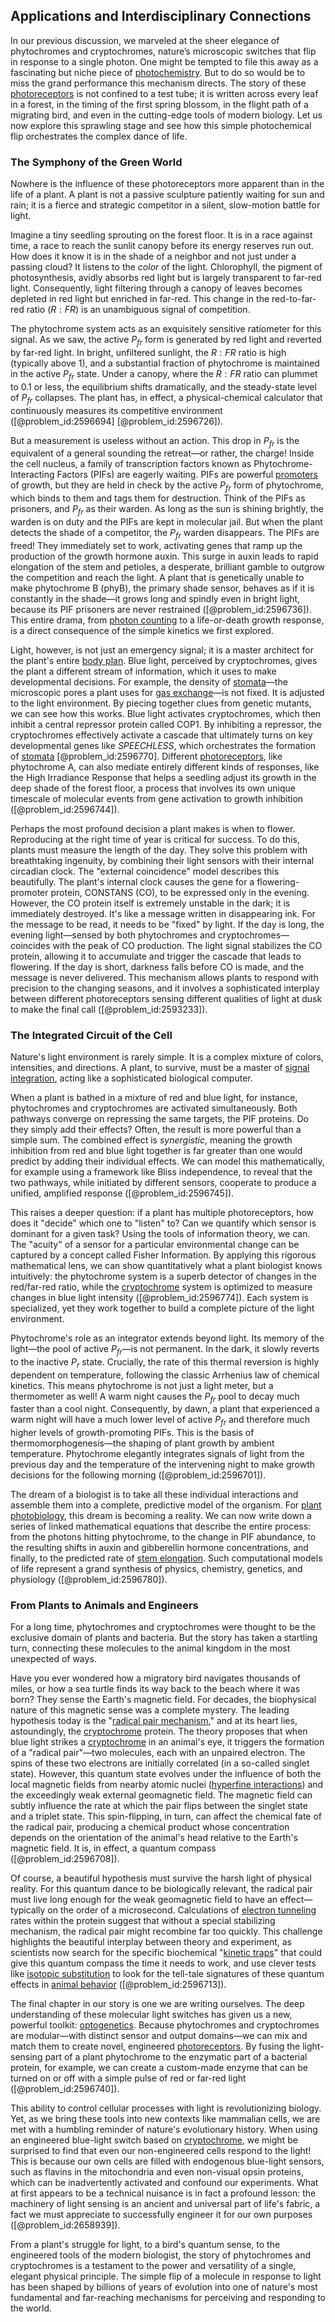 ## Applications and Interdisciplinary Connections

In our previous discussion, we marveled at the sheer elegance of phytochromes and cryptochromes, nature’s microscopic switches that flip in response to a single photon. One might be tempted to file this away as a fascinating but niche piece of [photochemistry](@article_id:140439). But to do so would be to miss the grand performance this mechanism directs. The story of these [photoreceptors](@article_id:151006) is not confined to a test tube; it is written across every leaf in a forest, in the timing of the first spring blossom, in the flight path of a migrating bird, and even in the cutting-edge tools of modern biology. Let us now explore this sprawling stage and see how this simple photochemical flip orchestrates the complex dance of life.

### The Symphony of the Green World

Nowhere is the influence of these photoreceptors more apparent than in the life of a plant. A plant is not a passive sculpture patiently waiting for sun and rain; it is a fierce and strategic competitor in a silent, slow-motion battle for light.

Imagine a tiny seedling sprouting on the forest floor. It is in a race against time, a race to reach the sunlit canopy before its energy reserves run out. How does it know it is in the shade of a neighbor and not just under a passing cloud? It listens to the *color* of the light. Chlorophyll, the pigment of photosynthesis, avidly absorbs red light but is largely transparent to far-red light. Consequently, light filtering through a canopy of leaves becomes depleted in red light but enriched in far-red. This change in the red-to-far-red ratio ($R:FR$) is an unambiguous signal of competition.

The phytochrome system acts as an exquisitely sensitive ratiometer for this signal. As we saw, the active $P_{fr}$ form is generated by red light and reverted by far-red light. In bright, unfiltered sunlight, the $R:FR$ ratio is high (typically above 1), and a substantial fraction of phytochrome is maintained in the active $P_{fr}$ state. Under a canopy, where the $R:FR$ ratio can plummet to 0.1 or less, the equilibrium shifts dramatically, and the steady-state level of $P_{fr}$ collapses. The plant has, in effect, a physical-chemical calculator that continuously measures its competitive environment ([@problem_id:2596694] [@problem_id:2596726]).

But a measurement is useless without an action. This drop in $P_{fr}$ is the equivalent of a general sounding the retreat—or rather, the charge! Inside the cell nucleus, a family of transcription factors known as Phytochrome-Interacting Factors (PIFs) are eagerly waiting. PIFs are powerful [promoters](@article_id:149402) of growth, but they are held in check by the active $P_{fr}$ form of phytochrome, which binds to them and tags them for destruction. Think of the PIFs as prisoners, and $P_{fr}$ as their warden. As long as the sun is shining brightly, the warden is on duty and the PIFs are kept in molecular jail. But when the plant detects the shade of a competitor, the $P_{fr}$ warden disappears. The PIFs are freed! They immediately set to work, activating genes that ramp up the production of the growth hormone auxin. This surge in auxin leads to rapid elongation of the stem and petioles, a desperate, brilliant gamble to outgrow the competition and reach the light. A plant that is genetically unable to make phytochrome B (phyB), the primary shade sensor, behaves as if it is constantly in the shade—it grows long and spindly even in bright light, because its PIF prisoners are never restrained ([@problem_id:2596736]). This entire drama, from [photon counting](@article_id:185682) to a life-or-death growth response, is a direct consequence of the simple kinetics we first explored.

Light, however, is not just an emergency signal; it is a master architect for the plant's entire [body plan](@article_id:136976). Blue light, perceived by cryptochromes, gives the plant a different stream of information, which it uses to make developmental decisions. For example, the density of [stomata](@article_id:144521)—the microscopic pores a plant uses for [gas exchange](@article_id:147149)—is not fixed. It is adjusted to the light environment. By piecing together clues from genetic mutants, we can see how this works. Blue light activates cryptochromes, which then inhibit a central repressor protein called COP1. By inhibiting a repressor, the cryptochromes effectively activate a cascade that ultimately turns on key developmental genes like *SPEECHLESS*, which orchestrates the formation of [stomata](@article_id:144521) [@problem_id:2596770]. Different [photoreceptors](@article_id:151006), like phytochrome A, can also mediate entirely different kinds of responses, like the High Irradiance Response that helps a seedling adjust its growth in the deep shade of the forest floor, a process that involves its own unique timescale of molecular events from gene activation to growth inhibition ([@problem_id:2596744]).

Perhaps the most profound decision a plant makes is when to flower. Reproducing at the right time of year is critical for success. To do this, plants must measure the length of the day. They solve this problem with breathtaking ingenuity, by combining their light sensors with their internal circadian clock. The "external coincidence" model describes this beautifully. The plant's internal clock causes the gene for a flowering-promoter protein, CONSTANS (CO), to be expressed only in the evening. However, the CO protein itself is extremely unstable in the dark; it is immediately destroyed. It's like a message written in disappearing ink. For the message to be read, it needs to be "fixed" by light. If the day is long, the evening light—sensed by both phytochromes and cryptochromes—coincides with the peak of CO production. The light signal stabilizes the CO protein, allowing it to accumulate and trigger the cascade that leads to flowering. If the day is short, darkness falls before CO is made, and the message is never delivered. This mechanism allows plants to respond with precision to the changing seasons, and it involves a sophisticated interplay between different photoreceptors sensing different qualities of light at dusk to make the final call ([@problem_id:2593233]).

### The Integrated Circuit of the Cell

Nature's light environment is rarely simple. It is a complex mixture of colors, intensities, and directions. A plant, to survive, must be a master of [signal integration](@article_id:174932), acting like a sophisticated biological computer.

When a plant is bathed in a mixture of red and blue light, for instance, phytochromes and cryptochromes are activated simultaneously. Both pathways converge on repressing the same targets, the PIF proteins. Do they simply add their effects? Often, the result is more powerful than a simple sum. The combined effect is *synergistic*, meaning the growth inhibition from red and blue light together is far greater than one would predict by adding their individual effects. We can model this mathematically, for example using a framework like Bliss independence, to reveal that the two pathways, while initiated by different sensors, cooperate to produce a unified, amplified response ([@problem_id:2596745]).

This raises a deeper question: if a plant has multiple photoreceptors, how does it "decide" which one to "listen" to? Can we quantify which sensor is dominant for a given task? Using the tools of information theory, we can. The "acuity" of a sensor for a particular environmental change can be captured by a concept called Fisher Information. By applying this rigorous mathematical lens, we can show quantitatively what a plant biologist knows intuitively: the phytochrome system is a superb detector of changes in the red/far-red ratio, while the [cryptochrome](@article_id:153372) system is optimized to measure changes in blue light intensity ([@problem_id:2596774]). Each system is specialized, yet they work together to build a complete picture of the light environment.

Phytochrome's role as an integrator extends beyond light. Its memory of the light—the pool of active $P_{fr}$—is not permanent. In the dark, it slowly reverts to the inactive $P_r$ state. Crucially, the rate of this thermal reversion is highly dependent on temperature, following the classic Arrhenius law of chemical kinetics. This means phytochrome is not just a light meter, but a thermometer as well! A warm night causes the $P_{fr}$ pool to decay much faster than a cool night. Consequently, by dawn, a plant that experienced a warm night will have a much lower level of active $P_{fr}$ and therefore much higher levels of growth-promoting PIFs. This is the basis of thermomorphogenesis—the shaping of plant growth by ambient temperature. Phytochrome elegantly integrates signals of light from the previous day and the temperature of the intervening night to make growth decisions for the following morning ([@problem_id:2596701]).

The dream of a biologist is to take all these individual interactions and assemble them into a complete, predictive model of the organism. For [plant photobiology](@article_id:152006), this dream is becoming a reality. We can now write down a series of linked mathematical equations that describe the entire process: from the photons hitting phytochrome, to the change in PIF abundance, to the resulting shifts in auxin and gibberellin hormone concentrations, and finally, to the predicted rate of [stem elongation](@article_id:152901). Such computational models of life represent a grand synthesis of physics, chemistry, genetics, and physiology ([@problem_id:2596780]).

### From Plants to Animals and Engineers

For a long time, phytochromes and cryptochromes were thought to be the exclusive domain of plants and bacteria. But the story has taken a startling turn, connecting these molecules to the animal kingdom in the most unexpected of ways.

Have you ever wondered how a migratory bird navigates thousands of miles, or how a sea turtle finds its way back to the beach where it was born? They sense the Earth's magnetic field. For decades, the biophysical nature of this magnetic sense was a complete mystery. The leading hypothesis today is the "[radical pair mechanism](@article_id:164352)," and at its heart lies, astoundingly, the [cryptochrome](@article_id:153372) protein. The theory proposes that when blue light strikes a [cryptochrome](@article_id:153372) in an animal's eye, it triggers the formation of a "radical pair"—two molecules, each with an unpaired electron. The spins of these two electrons are initially correlated (in a so-called singlet state). However, this quantum state evolves under the influence of both the local magnetic fields from nearby atomic nuclei ([hyperfine interactions](@article_id:137254)) and the exceedingly weak external geomagnetic field. The magnetic field can subtly influence the rate at which the pair flips between the singlet state and a triplet state. This spin-flipping, in turn, can affect the chemical fate of the radical pair, producing a chemical product whose concentration depends on the orientation of the animal's head relative to the Earth's magnetic field. It is, in effect, a quantum compass ([@problem_id:2596708]).

Of course, a beautiful hypothesis must survive the harsh light of physical reality. For this quantum dance to be biologically relevant, the radical pair must live long enough for the weak geomagnetic field to have an effect—typically on the order of a microsecond. Calculations of [electron tunneling](@article_id:272235) rates within the protein suggest that without a special stabilizing mechanism, the radical pair might recombine far too quickly. This challenge highlights the beautiful interplay between theory and experiment, as scientists now search for the specific biochemical "[kinetic traps](@article_id:196819)" that could give this quantum compass the time it needs to work, and use clever tests like [isotopic substitution](@article_id:174137) to look for the tell-tale signatures of these quantum effects in [animal behavior](@article_id:140014) ([@problem_id:2596713]).

The final chapter in our story is one we are writing ourselves. The deep understanding of these molecular light switches has given us a new, powerful toolkit: [optogenetics](@article_id:175202). Because phytochromes and cryptochromes are modular—with distinct sensor and output domains—we can mix and match them to create novel, engineered [photoreceptors](@article_id:151006). By fusing the light-sensing part of a plant phytochrome to the enzymatic part of a bacterial protein, for example, we can create a custom-made enzyme that can be turned on or off with a simple pulse of red or far-red light ([@problem_id:2596740]).

This ability to control cellular processes with light is revolutionizing biology. Yet, as we bring these tools into new contexts like mammalian cells, we are met with a humbling reminder of nature's evolutionary history. When using an engineered blue-light switch based on [cryptochrome](@article_id:153372), we might be surprised to find that even our non-engineered cells respond to the light! This is because our own cells are filled with endogenous blue-light sensors, such as flavins in the mitochondria and even non-visual opsin proteins, which can be inadvertently activated and confound our experiments. What at first appears to be a technical nuisance is in fact a profound lesson: the machinery of light sensing is an ancient and universal part of life's fabric, a fact we must appreciate to successfully engineer it for our own purposes ([@problem_id:2658939]).

From a plant's struggle for light, to a bird's quantum sense, to the engineered tools of the modern biologist, the story of phytochromes and cryptochromes is a testament to the power and versatility of a single, elegant physical principle. The simple flip of a molecule in response to light has been shaped by billions of years of evolution into one of nature's most fundamental and far-reaching mechanisms for perceiving and responding to the world.